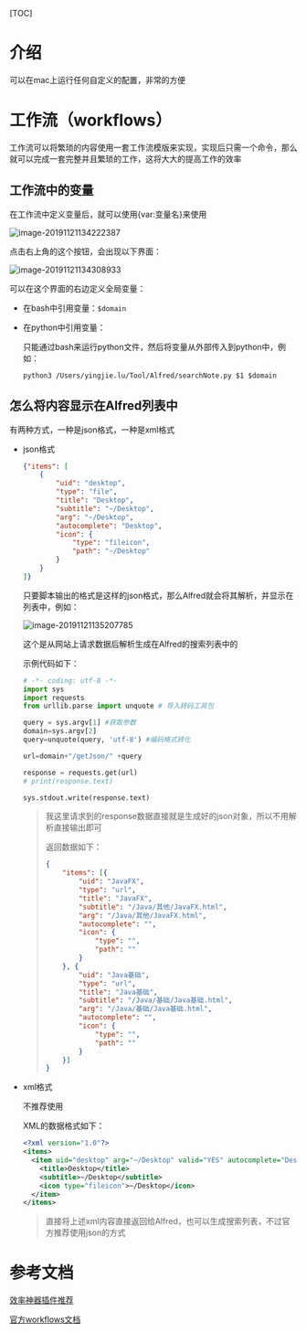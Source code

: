 [TOC]

# 介绍

可以在mac上运行任何自定义的配置，非常的方便

# 工作流（workflows）

工作流可以将繁琐的内容使用一套工作流模版来实现，实现后只需一个命令，那么就可以完成一套完整并且繁琐的工作，这将大大的提高工作的效率

## 工作流中的变量

在工作流中定义变量后，就可以使用{var:变量名}来使用

![image-20191121134222387](/Users/yingjie.lu/Documents/note/.img/image-20191121134222387.png)

点击右上角的这个按钮，会出现以下界面：

![image-20191121134308933](/Users/yingjie.lu/Documents/note/.img/image-20191121134308933.png)

可以在这个界面的右边定义全局变量：

- 在bash中引用变量：`$domain`

- 在python中引用变量：

  只能通过bash来运行python文件，然后将变量从外部传入到python中，例如：

  ```shell
  python3 /Users/yingjie.lu/Tool/Alfred/searchNote.py $1 $domain
  ```

## 怎么将内容显示在Alfred列表中

有两种方式，一种是json格式，一种是xml格式

- json格式

  ```json
  {"items": [
      {
          "uid": "desktop",
          "type": "file",
          "title": "Desktop",
          "subtitle": "~/Desktop",
          "arg": "~/Desktop",
          "autocomplete": "Desktop",
          "icon": {
              "type": "fileicon",
              "path": "~/Desktop"
          }
      }
  ]}
  ```

  只要脚本输出的格式是这样的json格式，那么Alfred就会将其解析，并显示在列表中，例如：

  ![image-20191121135207785](/Users/yingjie.lu/Documents/note/.img/image-20191121135207785.png)

  这个是从网站上请求数据后解析生成在Alfred的搜索列表中的

  示例代码如下：

  ```python
  # -*- coding: utf-8 -*-
  import sys
  import requests
  from urllib.parse import unquote # 导入转码工具包
  
  query = sys.argv[1] #获取参数
  domain=sys.argv[2]
  query=unquote(query, 'utf-8') #编码格式转化
  
  url=domain+"/getJson/" +query
  
  response = requests.get(url)
  # print(response.text)
  
  sys.stdout.write(response.text)
  ```

  > 我这里请求到的response数据直接就是生成好的json对象，所以不用解析直接输出即可
  >
  > 返回数据如下：
  >
  > ```json
  > {
  > 	"items": [{
  > 		"uid": "JavaFX",
  > 		"type": "url",
  > 		"title": "JavaFX",
  > 		"subtitle": "/Java/其他/JavaFX.html",
  > 		"arg": "/Java/其他/JavaFX.html",
  > 		"autocomplete": "",
  > 		"icon": {
  > 			"type": "",
  > 			"path": ""
  > 		}
  > 	}, {
  > 		"uid": "Java基础",
  > 		"type": "url",
  > 		"title": "Java基础",
  > 		"subtitle": "/Java/基础/Java基础.html",
  > 		"arg": "/Java/基础/Java基础.html",
  > 		"autocomplete": "",
  > 		"icon": {
  > 			"type": "",
  > 			"path": ""
  > 		}
  > 	}]
  > }
  > ```

- xml格式

  不推荐使用

  XML的数据格式如下：

  ```xml
  <?xml version="1.0"?>
  <items>
    <item uid="desktop" arg="~/Desktop" valid="YES" autocomplete="Desktop" type="file">
      <title>Desktop</title>
      <subtitle>~/Desktop</subtitle>
      <icon type="fileicon">~/Desktop</icon>
    </item>
  </items>
  ```

  > 直接将上述xml内容直接返回给Alfred，也可以生成搜索列表，不过官方推荐使用json的方式









# 参考文档

[效率神器插件推荐](https://hufangyun.com/2018/alfred-workflow-recommend/)

[官方workflows文档](https://www.alfredapp.com/help/workflows/)